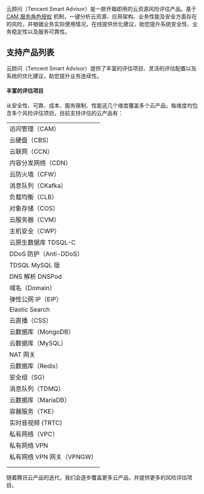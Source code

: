 云顾问（Tencent Smart Advisor）是一款开箱即用的云资源风险评估产品。基于 [CAM 服务角色授权](https://cloud.tencent.com/document/product/598/19421#.E6.9C.8D.E5.8A.A1.E8.A7.92.E8.89.B2) 机制，一键分析云资源、应用架构、业务性能及安全方面存在的风险，并根据业务实际使用情况，在线提供优化建议，助您提升系统安全性、业务稳定性以及服务可靠性。

## 支持产品列表

云顾问（Tencent Smart Advisor）提供了丰富的评估项目、灵活的评估配置以及系统的优化建议，助您提升业务连续性。

#### 丰富的评估项目

从安全性、可靠、成本、服务限制、性能这几个维度覆盖多个云产品，每维度均包含多个风险评估项目。目前支持评估的云产品有：

<table>
   <tr>
      <td>访问管理（CAM）</td>
   </tr>
   <tr>
      <td> 云硬盘（CBS）</td>
   </tr>
   <tr>
      <td> 云联网（CCN）</td>
   </tr>
   <tr>
      <td> 内容分发网络（CDN）</td>
   </tr>
   <tr>
      <td> 云防火墙（CFW）</td>
   </tr>
   <tr>
      <td> 消息队列（CKafka）</td>
   </tr>
   <tr>
      <td> 负载均衡（CLB）</td>
   </tr>
   <tr>
      <td> 对象存储（COS）</td>
   </tr>
   <tr>
      <td> 云服务器（CVM）</td>
   </tr>
   <tr>
      <td> 主机安全（CWP）</td>
   </tr>
   <tr>
      <td> 云原生数据库 TDSQL-C </td>
   </tr>
   <tr>
      <td> DDoS 防护（Anti-DDoS）</td>
   </tr>
   <tr>
      <td> TDSQL MySQL 版</td>
   </tr>
   <tr>
      <td> DNS 解析 DNSPod </td>
   </tr>
   <tr>
      <td> 域名（Domain）</td>
   </tr>
   <tr>
      <td> 弹性公网 IP（EIP）</td>
   </tr>
   <tr>
      <td> Elastic Search</td>
   </tr>
   <tr>
      <td> 云直播（CSS）</td>
   </tr>
   <tr>
      <td> 云数据库（MongoDB）</td>
   </tr>
   <tr>
      <td> 云数据库（MySQL）</td>
   </tr>
   <tr>
      <td> NAT 网关</td>
   </tr>
   <tr>
      <td> 云数据库（Redis）</td>
   </tr>
   <tr>
      <td> 安全组（SG）</td>
   </tr>
   <tr>
      <td> 消息队列（TDMQ）</td>
   </tr>
   <tr>
      <td> 云数据库（MariaDB）</td>
   </tr>
   <tr>
      <td> 容器服务（TKE）</td>
   </tr>
   <tr>
      <td> 实时音视频 (TRTC) </td>
   </tr>
   <tr>
      <td> 私有网络（VPC）</td>
   </tr>
   <tr>
      <td> 私有网络 VPN </td>
   </tr>
   <tr>
      <td> 私有网络 VPN 网关（VPNGW）</td>
   </tr>
   <tr>
      <td></td>
   </tr>
   <tr>
      <td></td>
   </tr>
</table>


随着腾讯云产品的迭代，我们会逐步覆盖更多云产品，并提供更多的风险评估项目。
